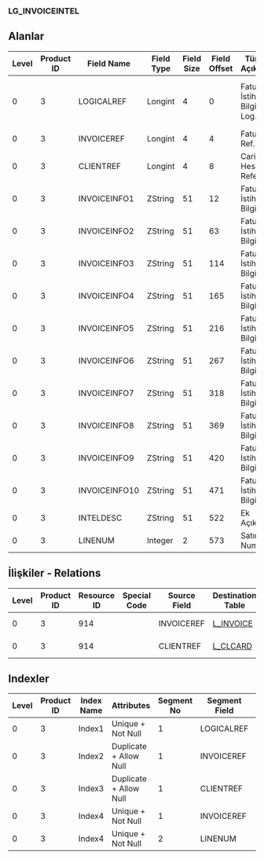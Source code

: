 ### LG_INVOICEINTEL

## Alanlar

**Level**|**Product ID**|**Field Name**|**Field Type**|**Field Size**|**Field Offset**|**Türkçe Açıklama**|**Expression**
-----|-----|-----|-----|-----|-----|-----|-----
0|3|LOGICALREF|Longint|4|0|Fatura İstihbarat Bilgisi Log. Ref.|Invoice Additional Note Logical Reference
0|3|INVOICEREF|Longint|4|4|Fatura Ref.|Invoice Reference
0|3|CLIENTREF|Longint|4|8|Cari Hesap Referansı|AR/AP Reference
0|3|INVOICEINFO1|ZString|51|12|Fatura İstihbarat Bilgisi 1|Invoice Additional Note 1
0|3|INVOICEINFO2|ZString|51|63|Fatura İstihbarat Bilgisi 2|Invoice Additional Note 2
0|3|INVOICEINFO3|ZString|51|114|Fatura İstihbarat Bilgisi 3|Invoice Additional Note 3
0|3|INVOICEINFO4|ZString|51|165|Fatura İstihbarat Bilgisi 4|Invoice Additional Note 4
0|3|INVOICEINFO5|ZString|51|216|Fatura İstihbarat Bilgisi 5|Invoice Additional Note 5
0|3|INVOICEINFO6|ZString|51|267|Fatura İstihbarat Bilgisi 6|Invoice Additional Note 6
0|3|INVOICEINFO7|ZString|51|318|Fatura İstihbarat Bilgisi 7|Invoice Additional Note 7
0|3|INVOICEINFO8|ZString|51|369|Fatura İstihbarat Bilgisi 8|Invoice Additional Note 8
0|3|INVOICEINFO9|ZString|51|420|Fatura İstihbarat Bilgisi 9|Invoice Additional Note 9
0|3|INVOICEINFO10|ZString|51|471|Fatura İstihbarat Bilgisi 10|Invoice Additional Note 10
0|3|INTELDESC|ZString|51|522|Ek Açıklama|Additional Description
0|3|LINENUM|Integer|2|573|Satır Numarası|Line Number

## İlişkiler - Relations

**Level**|**Product ID**|**Resource ID**|**Special Code**|**Source Field**|**Destination Table**|**Destination Field**|**Relation Type**|**Extra Condition**
-----|-----|-----|-----|-----|-----|-----|-----|-----
0|3|914||INVOICEREF|[L_INVOICE](../LG_INVOICE "L_INVOICE")|LOGICALREF|one-to-one|
0|3|914||CLIENTREF|[L_CLCARD](../LG_CLCARD "L_CLCARD")|LOGICALREF|one-to-one|

## Indexler

**Level**|**Product ID**|**Index Name**|**Attributes**|**Segment No**|**Segment Field**|**Sense**
-----|-----|-----|-----|-----|-----|-----
0|3|Index1|Unique + Not Null|1|LOGICALREF|Ascending
0|3|Index2|Duplicate + Allow Null|1|INVOICEREF|Ascending
0|3|Index3|Duplicate + Allow Null|1|CLIENTREF|Ascending
0|3|Index4|Unique + Not Null|1|INVOICEREF|Ascending
0|3|Index4|Unique + Not Null|2|LINENUM|Ascending

